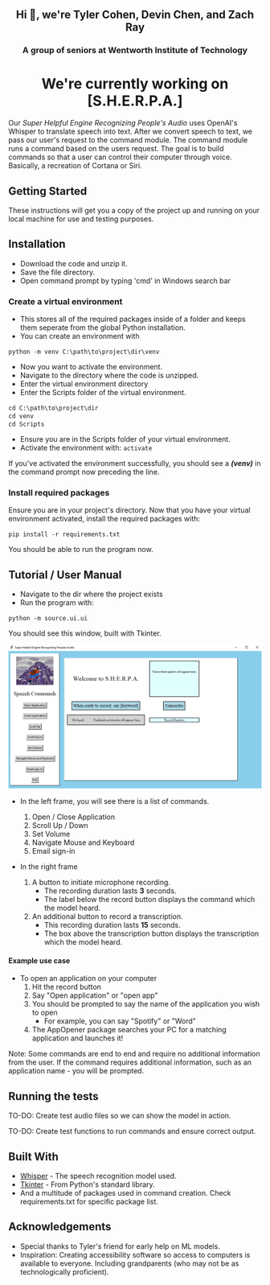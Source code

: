 <h2 align="center">Hi 👋, we're Tyler Cohen, Devin Chen, and Zach Ray</h2>
<h3 align="center">A group of seniors at Wentworth Institute of Technology</h3>

<h1 align="center">We're currently working on [S.H.E.R.P.A.]</h1>

Our *Super Helpful Engine Recognizing People's Audio* uses OpenAI's Whisper to translate speech into text. After we convert speech to text,
we pass our user's request to the command module. The command module runs a command based on the users request.
The goal is to build commands so that a user can control their computer through voice.
Basically, a recreation of Cortana or Siri.

## Getting Started
These instructions will get you a copy of the project up and running on your local machine for use and testing purposes.

## Installation
* Download the code and unzip it.  
* Save the file directory.  
* Open command prompt by typing 'cmd' in Windows search bar

### Create a virtual environment
* This stores all of the required packages inside of a folder and keeps them seperate from the global Python installation. 
* You can create an environment with
```
python -m venv C:\path\to\project\dir\venv
```

* Now you want to activate the environment.  
* Navigate to the directory where the code is unzipped.
* Enter the virtual environment directory
* Enter the Scripts folder of the virtual environment.
```
cd C:\path\to\project\dir
cd venv
cd Scripts
```
* Ensure you are in the Scripts folder of your virtual environment. 
* Activate the environment with: `activate`

If you've activated the environment successfully, you should see a __*(venv)*__ in the command prompt now preceding the line.

### Install required packages
Ensure you are in your project's directory.
Now that you have your virtual environment activated, install the required packages with: 
```
pip install -r requirements.txt
```
You should be able to run the program now.

## Tutorial / User Manual
* Navigate to the dir where the project exists
* Run the program with: 
```
python -m source.ui.ui
```

You should see this window, built with Tkinter.

![alt text](https://github.com/TationtoC/Senior_Design/blob/test_branch/readME/sherpaMainWindow.PNG "SHERPA Main Window")

* In the left frame, you will see there is a list of commands.
    1. Open / Close Application
    1. Scroll Up / Down
    1. Set Volume
    1. Navigate Mouse and Keyboard
    1. Email sign-in

* In the right frame
    1. A button to initiate microphone recording.
        * The recording duration lasts **3** seconds.
        * The label below the record button displays the command which the model heard.
    1. An additional button to record a transcription.
        * This recording duration lasts **15** seconds.
        * The box above the transcription button displays the transcription which the model heard.

#### Example use case
* To open an application on your computer
    1. Hit the record button
    1. Say "Open application" or "open app"
    1. You should be prompted to say the name of the application you wish to open
        * For example, you can say "Spotify" or "Word"
    1. The AppOpener package searches your PC for a matching application and launches it!

Note: Some commands are end to end and require no additional information from the user. If the command requires additional information, such as
an application name - you will be prompted.

## Running the tests
TO-DO: Create test audio files so we can show the model in action.

TO-DO: Create test functions to run commands and ensure correct output.

## Built With
* [Whisper](https://platform.openai.com/docs/introduction) - The speech recognition model used.
* [Tkinter](https://docs.python.org/3/library/tkinter.html#) - From Python's standard library.
* And a multitude of packages used in command creation. Check requirements.txt for specific package list.

## Acknowledgements
* Special thanks to Tyler's friend for early help on ML models.
* Inspiration: Creating accessibility software so access to computers is available to everyone. Including grandparents (who may not be as technologically proficient).